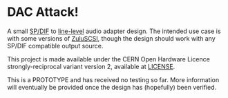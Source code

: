 DAC Attack!
===========

A small [SP/DIF](https://en.wikipedia.org/wiki/S/PDIF) to
[line-level](https://en.wikipedia.org/wiki/Line_level) audio adapter design.
The intended use case is with some versions of
[ZuluSCSI](https://zuluscsi.com/), though the design should work with any
SP/DIF compatible output source.

This project is made available under the CERN Open Hardware Licence
strongly-reciprocal variant version 2, available at [LICENSE](LICENSE).

This is a PROTOTYPE and has received no testing so far. More information will
eventually be provided once the design has (hopefully) been verified.
